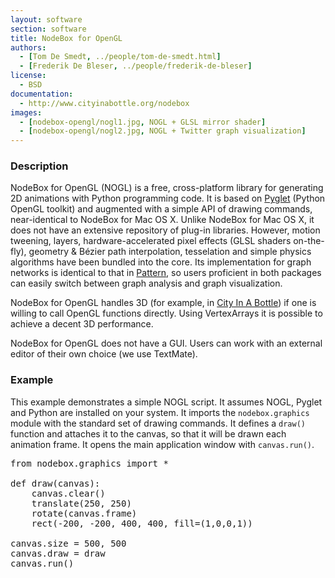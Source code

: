 ```yaml
---
layout: software
section: software
title: NodeBox for OpenGL
authors:
  - [Tom De Smedt, ../people/tom-de-smedt.html]
  - [Frederik De Bleser, ../people/frederik-de-bleser]
license:
  - BSD
documentation:
  - http://www.cityinabottle.org/nodebox
images:
  - [nodebox-opengl/nogl1.jpg, NOGL + GLSL mirror shader]
  - [nodebox-opengl/nogl2.jpg, NOGL + Twitter graph visualization]
---
```


<h3>Description</h3>
NodeBox for OpenGL (NOGL) is a free, cross-platform library for generating 2D animations with Python programming code. It is based on <a href="http://www.pyglet.org" class="tag-software">Pyglet</a> (Python OpenGL toolkit) and augmented with a simple API of drawing commands, near-identical to NodeBox for Mac OS X. Unlike NodeBox for Mac OS X, it does not have an extensive repository of plug-in libraries. However, motion tweening, layers, hardware-accelerated pixel effects (GLSL shaders on-the-fly), geometry &amp; Bézier path interpolation, tesselation and simple physics algorithms have been bundled into the core. Its implementation for graph networks is identical to that in <a href="http://www.clips.ua.ac.be/pages/pattern" class="tag-software">Pattern</a>, so users proficient in both packages can easily switch between graph analysis and graph visualization.

NodeBox for OpenGL handles 3D (for example, in <a href="../projects/city-in-a-bottle.html" class="tag-project">City In A Bottle</a>) if one is willing to call OpenGL functions directly. Using VertexArrays it is possible to achieve a decent 3D performance. 

NodeBox for OpenGL does not have a GUI. Users can work with an external editor of their own choice (we use TextMate).

<h3>Example</h3>
This example demonstrates a simple NOGL script. It assumes NOGL, Pyglet and Python are installed on your system. It imports the <code>nodebox.graphics</code> module with the standard set of drawing commands. It defines a <code>draw()</code> function and attaches it to the canvas, so that it will be drawn each animation frame. It opens the main application window with <code>canvas.run()</code>.

<pre class="python">
from nodebox.graphics import *

def draw(canvas):
    canvas.clear()
    translate(250, 250)
    rotate(canvas.frame)
    rect(-200, -200, 400, 400, fill=(1,0,0,1))

canvas.size = 500, 500
canvas.draw = draw
canvas.run()
</pre>